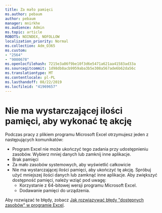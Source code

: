 ```yaml
---
title: Za mało pamięci
ms.author: pebaum
author: pebaum
manager: mnirkhe
ms.audience: Admin
ms.topic: article
ROBOTS: NOINDEX, NOFOLLOW
localization_priority: Normal
ms.collection: Adm_O365
ms.custom:
- "2564"
- "9000678"
ms.openlocfilehash: 7215e3a86f9be10f3d6e5471a621aa41583ad33a
ms.sourcegitcommit: 1d98db8acb9959aba3b5e308a567ade6b62da56c
ms.translationtype: MT
ms.contentlocale: pl-PL
ms.lasthandoff: 08/22/2019
ms.locfileid: "41969657"
---
```

# <a name="there-isnt-enough-memory-to-complete-this-action"></a>Nie ma wystarczającej ilości pamięci, aby wykonać tę akcję

Podczas pracy z plikiem programu Microsoft Excel otrzymujesz jeden z następujących komunikatów:

- Program Excel nie może ukończyć tego zadania przy udostępnieniu zasobów. Wybierz mniej danych lub zamknij inne aplikacje.
- Brak pamięci
- Za mało zasobów systemowych, aby wyświetlić całkowicie
- Nie ma wystarczającej ilości pamięci, aby ukończyć tę akcję. Spróbuj użyć mniejszej ilości danych lub zamknąć inne aplikacje. Aby zwiększyć dostępność pamięci, należy wziąć pod uwagę: 
    - Korzystanie z 64-bitowej wersji programu Microsoft Excel.
    - Dodawanie pamięci do urządzenia.

Aby rozwiązać te błędy, zobacz [Jak rozwiązywać błędy "dostępnych zasobów" w programie Excel](https://docs.microsoft.com/office/troubleshoot/excel/available-resources-errors).